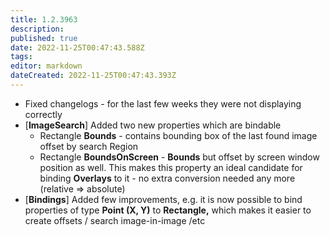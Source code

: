 ```yaml
---
title: 1.2.3963
description: 
published: true
date: 2022-11-25T00:47:43.588Z
tags: 
editor: markdown
dateCreated: 2022-11-25T00:47:43.393Z
---		
```

		
- Fixed changelogs - for the last few weeks they were not displaying correctly
- [**ImageSearch**] Added two new properties which are bindable
  - Rectangle **Bounds** - contains bounding box of the last found image offset by search Region
  - Rectangle **BoundsOnScreen** - **Bounds** but offset by screen window position as well. This makes this property an ideal candidate for binding **Overlays** to it - no extra conversion needed any more (relative => absolute)
- [**Bindings**] Added few improvements, e.g. it is now possible to bind properties of type **Point (X, Y)** to **Rectangle,** which makes it easier to create offsets / search image-in-image /etc
